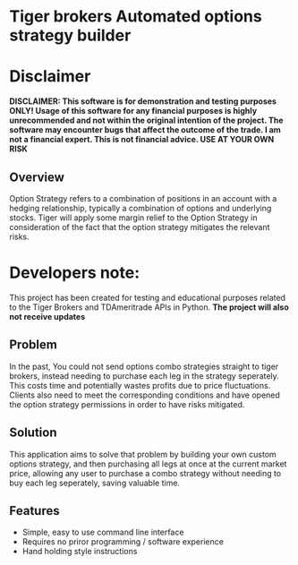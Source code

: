 # Tiger brokers Automated options strategy builder

# Disclaimer
**DISCLAIMER: This software is for demonstration and testing purposes ONLY! Usage of this software for any financial purposes is highly unrecommended and not within the original intention of the project. The software may encounter bugs that affect the outcome of the trade. I am not a financial expert. This is not financial advice. USE AT YOUR OWN RISK**

## Overview
Option Strategy refers to a combination of positions in an account with a hedging relationship, typically a combination of options and underlying stocks. Tiger will apply some margin relief to the Option Strategy in consideration of the fact that the option strategy mitigates the relevant risks.

# Developers note:
This project has been created for testing and educational purposes related to the Tiger Brokers and TDAmeritrade APIs in Python.
**The project will also not receive updates**


## Problem
In the past, You could not send options combo strategies straight to tiger brokers, instead needing to purchase each leg in the strategy seperately. This costs time and potentially wastes profits due to price fluctuations.
Clients also need to meet the corresponding conditions and have opened the option strategy permissions in order to have risks mitigated. 

## Solution
This application aims to solve that problem by building your own custom options strategy, and then purchasing all legs at once at the current market price, allowing any user to purchase a combo strategy without needing to buy each leg seperately, saving valuable time.

## Features
* Simple, easy to use command line interface
* Requires no priror programming / software experience
* Hand holding style instructions
